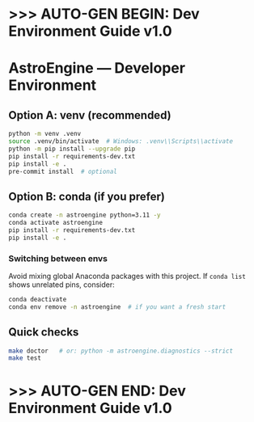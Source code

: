 # >>> AUTO-GEN BEGIN: Dev Environment Guide v1.0
# AstroEngine — Developer Environment

## Option A: venv (recommended)
```bash
python -m venv .venv
source .venv/bin/activate  # Windows: .venv\\Scripts\\activate
python -m pip install --upgrade pip
pip install -r requirements-dev.txt
pip install -e .
pre-commit install  # optional
```

## Option B: conda (if you prefer)

```bash
conda create -n astroengine python=3.11 -y
conda activate astroengine
pip install -r requirements-dev.txt
pip install -e .
```

### Switching between envs

Avoid mixing global Anaconda packages with this project. If `conda list` shows unrelated pins, consider:

```bash
conda deactivate
conda env remove -n astroengine  # if you want a fresh start
```

## Quick checks

```bash
make doctor   # or: python -m astroengine.diagnostics --strict
make test
```

# >>> AUTO-GEN END: Dev Environment Guide v1.0

